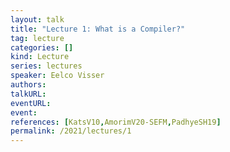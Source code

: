 ```yaml
---
layout: talk
title: "Lecture 1: What is a Compiler?"
tag: lecture
categories: []
kind: Lecture
series: lectures
speaker: Eelco Visser
authors:
talkURL:
eventURL:
event:
references: [KatsV10,AmorimV20-SEFM,PadhyeSH19]
permalink: /2021/lectures/1
---
```


<!-- pdf: :baseurl/lectures/01-introduction/01-introduction/CS4200-2020-1-introduction.pdf
image: :baseurl/lectures/01-introduction/CS4200-2020-1-introduction.001.png --><!-- redirect_from:
- /lectures/1
- :baseurl/lectures/1

permalink: :baseurl/lectures/1-->

In the opening lecture we look at what compilers are, why you would want to study them, and how the course is organized.

### Reading Material

The lecture discusses the traditional compiler pipeline. In the course we will be using the Spoofax language workbench to define and implement languages. The [OOPSLA 2010] paper describes the design of Spoofax. The [SEFM 2020] gives an overview of SDF3, the language we will for syntax definition.

### Tutorial

<iframe width="560" height="315" src="https://www.youtube.com/embed/7BBYQUp5ZnE" frameborder="0" allow="accelerometer; autoplay; encrypted-media; gyroscope; picture-in-picture" allowfullscreen></iframe>

Introduction to a [tutorial on Spoofax](https://pldi20.sigplan.org/details/pldi-2020-tutorials/3/Declarative-Language-Definition-with-Spoofax) at the [PLDI 2020](https://pldi20.sigplan.org/) conference in June 2020.

### References

